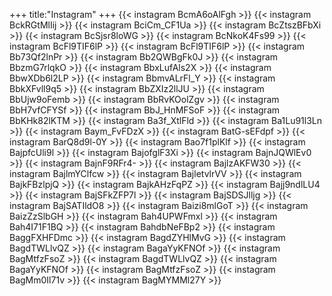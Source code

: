 +++
title:"Instagram"
+++
{{< instagram BcmA6oAlFgh >}}
{{< instagram BckRGtMlIij >}}
{{< instagram BciCm_CF1Ua >}}
{{< instagram BcZtszBFbXi >}}
{{< instagram BcSjsr8loWG >}}
{{< instagram BcNkoK4Fs99 >}}
{{< instagram BcFl9TIF6lP >}}
{{< instagram BcFl9TIF6lP >}}
{{< instagram Bb73Qf2lnPr >}}
{{< instagram Bb2QWBgFk0J >}}
{{< instagram BbzmG7rlqkO >}}
{{< instagram BbxLufAls2X >}}
{{< instagram BbwXDb6l2LP >}}
{{< instagram BbmvALrFl_Y >}}
{{< instagram BbkXFvll9q5 >}}
{{< instagram BbZXIz2llJU >}}
{{< instagram BbUjw9oFemb >}}
{{< instagram BbRvKOolZgv >}}
{{< instagram BbH7vfCFYSf >}}
{{< instagram BbJ_HnMFSoF >}}
{{< instagram BbKHk82lKTM >}}
{{< instagram Ba3f_XtlFld >}}
{{< instagram Ba1Lu91l3Ln >}}
{{< instagram Baym_FvFDzX >}}
{{< instagram BatG-sEFdpf >}}
{{< instagram BarQ8d9l-0Y >}}
{{< instagram Bao7f1plKlf >}}
{{< instagram BajpfcUli9l >}}
{{< instagram BajofglF3Xi >}}
{{< instagram BajnJQWlEv0 >}}
{{< instagram BajnF9RFr4- >}}
{{< instagram BajlzAKFW30 >}}
{{< instagram BajlmYClfcw >}}
{{< instagram BajletvlrVV >}}
{{< instagram BajkFBzlpjQ >}}
{{< instagram BajkAHzFqPZ >}}
{{< instagram Bajj9ndlLU4 >}}
{{< instagram BajSFkZFP7l >}}
{{< instagram BajSDSJlljg >}}
{{< instagram BajSATIldO8 >}}
{{< instagram Baizi8mlGoT >}}
{{< instagram BaizZzSlbGH >}}
{{< instagram Bah4UPWFmxl >}}
{{< instagram Bah4I71F1BQ >}}
{{< instagram BahdbNeFBp2 >}}
{{< instagram BaggFXHFDmc >}}
{{< instagram BagdZYHlMvG >}}
{{< instagram BagdTWLlvQZ >}}
{{< instagram BagaYyKFNOf >}}
{{< instagram BagMtfzFsoZ >}}
{{< instagram BagdTWLlvQZ >}}
{{< instagram BagaYyKFNOf >}}
{{< instagram BagMtfzFsoZ >}}
{{< instagram BagMm0Il71v >}}
{{< instagram BagMYMMl27Y >}}

